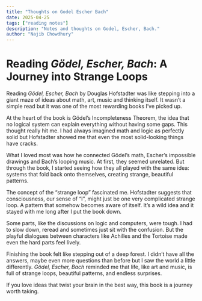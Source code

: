```yaml
---
title: "Thoughts on Godel Escher Bach"
date: 2025-04-25
tags: ["reading notes"]
description: "Notes and thoughts on Godel, Escher, Bach."
author: "Najib Chowdhury"
---
```


# Reading *Gödel, Escher, Bach*: A Journey into Strange Loops

Reading *Gödel, Escher, Bach* by Douglas Hofstadter was like stepping into a giant maze of ideas about math, art, music and thinking itself. It wasn’t a simple read but it was one of the most rewarding books I’ve picked up.

At the heart of the book is Gödel’s Incompleteness Theorem, the idea that no logical system can explain everything without having some gaps. This thought really hit me. I had always imagined math and logic as perfectly solid but Hofstadter showed me that even the most solid-looking things have cracks.

What I loved most was how he connected Gödel’s math, Escher’s impossible drawings and Bach’s looping music. At first, they seemed unrelated. But through the book, I started seeing how they all played with the same idea: systems that fold back onto themselves, creating strange, beautiful patterns.

The concept of the “strange loop” fascinated me. Hofstadter suggests that consciousness, our sense of “I”, might just be one very complicated strange loop. A pattern that somehow becomes aware of itself. It’s a wild idea and it stayed with me long after I put the book down.

Some parts, like the discussions on logic and computers, were tough. I had to slow down, reread and sometimes just sit with the confusion. But the playful dialogues between characters like Achilles and the Tortoise made even the hard parts feel lively.

Finishing the book felt like stepping out of a deep forest. I didn’t have all the answers, maybe even more questions than before but I saw the world a little differently. *Gödel, Escher, Bach* reminded me that life, like art and music, is full of strange loops, beautiful patterns, and endless surprises.

If you love ideas that twist your brain in the best way, this book is a journey worth taking.
